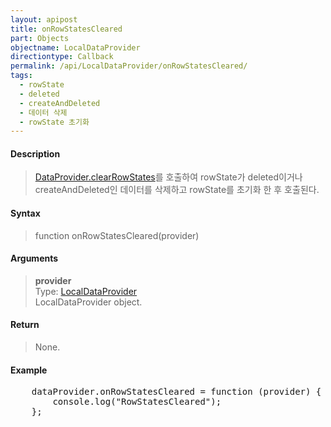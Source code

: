 ```yaml
---
layout: apipost
title: onRowStatesCleared
part: Objects
objectname: LocalDataProvider
directiontype: Callback
permalink: /api/LocalDataProvider/onRowStatesCleared/
tags:
  - rowState
  - deleted
  - createAndDeleted
  - 데이터 삭제
  - rowState 초기화
---
```



#### Description

> [DataProvider.clearRowStates](/api/DataProvider/clearRowStates/)를 호출하여 rowState가 deleted이거나 createAndDeleted인 데이터를 삭제하고 rowState를 초기화 한 후 호출된다.

#### Syntax

> function onRowStatesCleared(provider)

#### Arguments

> **provider**  
> Type: [LocalDataProvider](/api/LocalDataProvider/)  
> LocalDataProvider object.

#### Return

> None.

#### Example

<pre class="prettyprint">
    dataProvider.onRowStatesCleared = function (provider) {
        console.log("RowStatesCleared");
    };
</pre>

